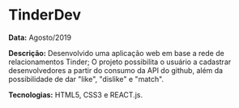 # TinderDev

**Data:** Agosto/2019

**Descrição:** Desenvolvido uma aplicação web em base a rede de relacionamentos Tinder; O projeto 
possibilita o usuário a cadastrar desenvolvedores a partir do consumo da API do github, além da possibilidade de dar "like", 
"dislike" e "match".

**Tecnologias:** HTML5, CSS3 e REACT.js.
